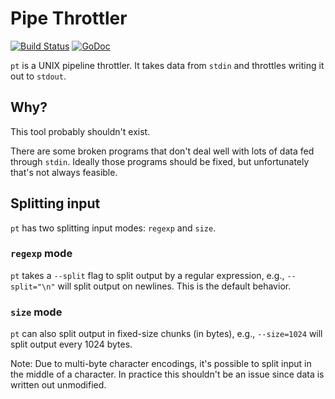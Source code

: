 # Pipe Throttler

[![Build Status](https://travis-ci.com/hazaelsan/pipe-throttler.svg?branch=master)](https://travis-ci.com/hazaelsan/pipe-throttler)
[![GoDoc](https://godoc.org/github.com/hazaelsan/pipe-throttler?status.svg)](https://godoc.org/github.com/hazaelsan/pipe-throttler)

`pt` is a UNIX pipeline throttler.  It takes data from `stdin` and throttles writing it out to `stdout`.

## Why?

This tool probably shouldn't exist.

There are some broken programs that don't deal well with lots of data fed through `stdin`.  Ideally those programs should be fixed, but unfortunately that's not always feasible.

## Splitting input

`pt` has two splitting input modes: `regexp` and `size`.

### `regexp` mode

`pt` takes a `--split` flag to split output by a regular expression, e.g., `--split="\n"` will split output on newlines.  This is the default behavior.

### `size` mode

`pt` can also split output in fixed-size chunks (in bytes), e.g., `--size=1024` will split output every 1024 bytes.

Note: Due to multi-byte character encodings, it's possible to split input in the middle of a character.  In practice this shouldn't be an issue since data is written out unmodified.
